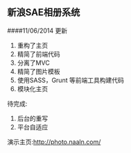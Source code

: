新浪SAE相册系统
---

####11/06/2014 更新
1. 重构了主页 
2. 精简了前端代码
3. 分离了MVC
4. 精简了图片模板
5. 使用SASS，Grunt 等前端工具构建代码 
6. 模块化主页

待完成:

1. 后台的重写
2. 平台自适应

演示主页:<http://photo.naaln.com/>